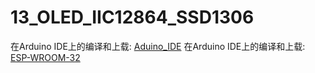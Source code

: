 # 13_OLED_IIC12864_SSD1306

在Arduino IDE上的编译和上载:
[Aduino_IDE](./UserGuide/Arduino_IDE_UserGuide.md)
在Arduino IDE上的编译和上载:
[ESP-WROOM-32](./UserGuide/ESP-WROOM-32_UserGuide.md)